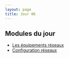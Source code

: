 ```yaml
---
layout: page
title: Jour 06
---
```


## Modules du jour
- [Les équipements réseaux](../modules/006_equipements-reseau.md)
- [Configuration réseaux](../modules/006_configuration-reseau.md)
